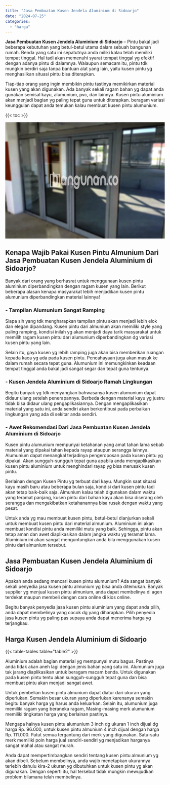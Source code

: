 ```yaml
---
title: "Jasa Pembuatan Kusen Jendela Aluminium di Sidoarjo"
date: "2024-07-25"
categories: 
  - "harga"
---
```


**Jasa Pembuatan Kusen Jendela Aluminium di Sidoarjo** – Pintu bakal jadi beberapa kebutuhan yang betul-betul utama dalam sebuah bangunan rumah. Benda yang satu ini sepatutnya anda miliki kalau telah memiliki tempat tinggal. Hal tadi akan memenuhi syarat tempat tinggal yg efektif dengan adanya pintu di dalamnya. Walaupun semacam itu, pintu tdk mungkin berdiri saja tanpa bantuan alat yang lain, yaitu kusen pintu yg menghasilkan situasi pintu bisa diterapkan.

Tiap-tiap orang yang ingin membikin pintu tastinya memikirkan material kusen yang akan digunakan. Ada banyak sekali ragam bahan yg dapat anda gunakan semisal kayu, alumunium, pvc, dan lainnya. Kusen pintu aluminium akan menjadi bagian yg paling tepat guna untuk diterapkan. beragam variasi keunggulan dapat anda temukan kalau membuat kusen pintu alumunium.

{{< toc >}}

![Jasa Pembuatan Kusen Jendela Aluminium di Sidoarjo](/images/harga-kusen-jendela-alumunium-36.png)

## Kenapa Wajib Pakai Kusen Pintu Almunium Dari Jasa Pembuatan Kusen Jendela Aluminium di Sidoarjo?

Banyak dari orang yang berhasrat untuk menggunaan kusen pintu aluminium diperbandingkan dengan ragam kusen yang lain. Berikut beberapa alasan kenapa masyarakat lebih menjadikan kusen pintu alumunium diperbandingkan material lainnya!

### \- Tampilan Alumunium Sangat Ramping

Siapa sih yang tdk mengharapkan tampilan pintu akan menjadi lebih elok dan elegan dipandang. Kusen pintu dari almunium akan memiliki style yang paling ramping, kondisi inilah yg akan menjadi daya tarik masyarakat untuk memilih ragam kusen pintu dari alumunium diperbandingkan dg variasi kusen pintu yang lain.

Selain itu, gaya kusen yg lebih ramping juga akan bisa memberikan ruangan kepada kaca yg ada pada kusen pintu. Pencahayaan juga akan masuk ke dalam rumah secara tepat guna. Alumunium ini memungkinkan keadaan tempat tinggal anda bakal jadi sangat segar dan tepat guna tentunya.

### \- Kusen Jendela Aluminium di Sidoarjo Ramah Lingkungan

Begitu banyak yg tdk menyangkan bahwasanya kusen alumunium dapat didaur ulang setelah penerapannya. Berbeda dengan material kayu yg justru tidak bisa didaur ulang pengaplikasiannya. Dengan mengaplikasikan material yang satu ini, anda sendiri akan berkontibusi pada perbaikan lingkungan yang ada di sekitar anda sendiri.

### \- Awet Rekomendasi Dari Jasa Pembuatan Kusen Jendela Aluminium di Sidoarjo

Kusen pintu alumunium mempunyai ketahanan yang amat tahan lama sebab material yang dipakai tahan kepada rayap ataupun serangga lainnya. Alumunium dapat menangkal terjadinya pengeroposan pada kusen pintu yg dipakai. Akan sungguh-sungguh tepat guna apabila anda mengaplikasikan kusen pintu aluminium untuk menghindari rayap yg bisa merusak kusen pintu.

Berlainan dengan Kusen Pintu yg terbuat dari kayu. Mungkin saat situasi kayu masih baru atau beberapa bulan saja, kondisi dari kusen pintu tadi akan tetap baik-baik saja. Almunium kalau telah digunakan dalam waktu yang teramat panjang, kusen pintu dari bahan kayu akan bisa diserang oleh serangga dan mengakibatkan ketahanannya bisa rusak dengan waktu yang pesat.

Untuk anda yg mau membuat kusen pintu, betul-betul dianjurkan sekali untuk membuat kusen pintu dari material almunium. Aluminium ini akan membuat kondisi pintu anda memiliki mutu yang baik. Sehingga, pintu akan tetap aman dan awet diaplikasikan dalam jangka waktu yg teramat lama. Aluminium ini akan sangat menguntungkan anda bila menggunakan kusen pintu dari almunium tersebut.

## Jasa Pembuatan Kusen Jendela Aluminium di Sidoarjo

Apakah anda sedang mencari kusen pintu alumunium? Ada sangat banyak sekali penyedia jasa kusen pintu almunium yg bisa anda ditemukan. Banyak supplier yg menjual kusen pintu almunium, anda dapat membelinya di agen terdekat maupun membeli dengan cara online di kios online.

Begitu banyak penyedia jasa kusen pintu aluminium yang dapat anda pilih, anda dapat membelinya yang cocok dg yang diharapkan. Pilih penyedia jasa kusen pintu yg paling pas supaya anda dapat menerima harga yg terjangkau.

## Harga Kusen Jendela Aluminium di Sidoarjo

{{< table-tables table="table2" >}}

Aluminium adalah bagian material yg mempunyai mutu bagus. Pastinya anda tidak akan aneh lagi dengan jenis bahan yang satu ini. Alumunium juga tak jarang diaplikasikan untuk beragam macam benda. Untuk digunakan pada kusen pintu tentu akan sungguh-sungguh tepat guna dan bisa membuat pintu akan menjadi sangat awet.

Untuk pembelian kusen pintu almunium dapat diatur dari ukuran yang diperlukan. Semakin besar ukuran yang diperlukan karenanya semakin begitu banyak harga yg harus anda keluarkan. Selain itu, alumunium juga memiliki ragam yang beraneka ragam, Masing-masing merk alumunium memiliki tingkatan harga yang berlainan pastinya.

Mengapa halnya kusen pintu alumunium 3 inch dg ukuran 1 inch dijual dg harga Rp. 96.000, untuk kusen pintu almunium 4 inch dijual dengan harga Rp. 111.000. Patut semua tergantung dari merk yang digunakan. Satu-satu merk memiliki poin harga jual sendiri-sendiri yg menjadikan harganya sangat mahal atau sangat murah.

Anda dapat mempertimbangkan sendiri tentang kusen pintu almunium yg akan dibeli. Sebelum membelinya, anda wajib menetapkan ukurannya terlebih dahulu kira-2 ukuran yg dibutuhkan untuk kusen pintu yg akan digunakan. Dengan seperti itu, hal tersebut tidak mungkin mewujudkan problem bilamana telah membelinya.
